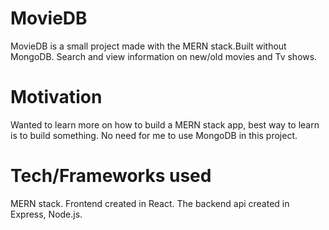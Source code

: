 MovieDB
=================

MovieDB is a small project made with the MERN stack.Built without MongoDB. Search and view information on new/old movies and Tv shows.

Motivation
=================
Wanted to learn more on how to build a MERN stack app, best way to learn is to build something. No need for me to use MongoDB in this project.

Tech/Frameworks used
==================
MERN stack.
Frontend created in React. The backend api created in Express, Node.js.